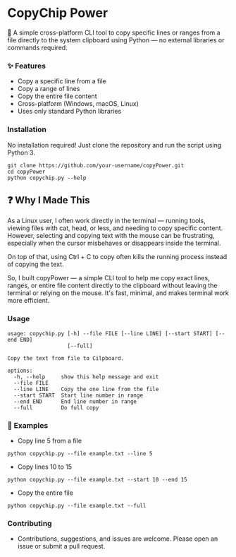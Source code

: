 # CopyChip Power

📝 A simple cross-platform CLI tool to copy specific lines or ranges from a file directly to the system clipboard using Python — no external libraries or commands required.

### ✨ Features
  - Copy a specific line from a file
  - Copy a range of lines
  - Copy the entire file content
  - Cross-platform (Windows, macOS, Linux)
  - Uses only standard Python libraries

### Installation
No installation required! Just clone the repository and run the script using Python 3.
```
git clone https://github.com/your-username/copyPower.git
cd copyPower
python copychip.py --help
```

## ❓ Why I Made This
As a Linux user, I often work directly in the terminal — running tools, viewing files with cat, head, or less, and needing to copy specific content. However, selecting and copying text with the mouse can be frustrating, especially when the cursor misbehaves or disappears inside the terminal.

On top of that, using Ctrl + C to copy often kills the running process instead of copying the text.

So, I built copyPower — a simple CLI tool to help me copy exact lines, ranges, or entire file content directly to the clipboard without leaving the terminal or relying on the mouse. It's fast, minimal, and makes terminal work more efficient.

### Usage 
```
usage: copychip.py [-h] --file FILE [--line LINE] [--start START] [--end END]
                   [--full]

Copy the text from file to Cilpboard.

options:
  -h, --help     show this help message and exit
  --file FILE
  --line LINE    Copy the one line from the file
  --start START  Start line number in range
  --end END      End line number in range
  --full         Do full copy
```

### 🧪 Examples
- Copy line 5 from a file
```
python copychip.py --file example.txt --line 5
```
- Copy lines 10 to 15
```
python copychip.py --file example.txt --start 10 --end 15
```
- Copy the entire file
```
python copychip.py --file example.txt --full
```


### Contributing
- Contributions, suggestions, and issues are welcome. Please open an issue or submit a pull request.
